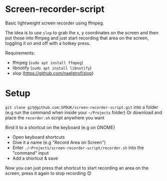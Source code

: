 # Screen-recorder-script

Basic lightweight screen recorder using ffmpeg.

The idea is to use `slop` to grab the x, y coordinates on the screen and then put those into ffmpeg and just start recording that area on the screen, toggling it on and off with a hotkey press.


Requirements:
- ffmpeg  (`sudo apt install ffmpeg`)
- libnotify (`sudo apt install libnotify`)
- slop (https://github.com/naelstrof/slop)



# Setup

`git clone git@github.com:SPDUK/screen-recorder-script.git` into a folder (e.g run the command when inside your `~/Projects` folder)
Or download and place the `recorder.sh` script anywhere you want

Bind it to a shortcut on the keyboard  (e.g on GNOME)
- Open keyboard shortcuts
- Give it a name (e.g "Record Area on Screen")
- Enter `./~Projects/screen-recorder-script/recorder.sh` into the "command" input
- Add a shortcut & save


Now you can just press that shortcut to start recording an area on the screen, press it again to stop recording 😊